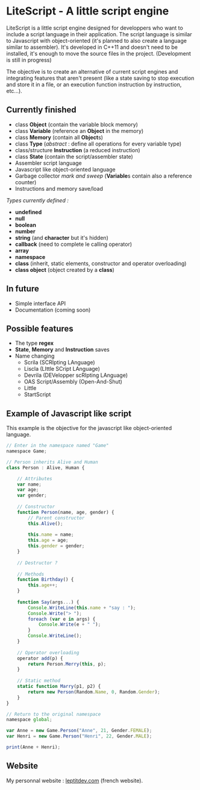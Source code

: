 # LiteScript - A little script engine

LiteScript is a little script engine designed for developpers who want to include a script language in their application. The script language is similar to Javascript with object-oriented (it's planned to also create a language similar to assembler). It's developed in C++11 and doesn't need to be installed, it's enough to move the source files in the project.
(Development is still in progress)

The objective is to create an alternative of current script engines and integrating features that aren't present (like a state saving to stop execution and store it in a file, or an execution function instruction by instruction, etc...).

## Currently finished

* class **Object** (contain the variable block memory)
* class **Variable** (reference an **Object** in the memory)
* class **Memory** (contain all **Object**s)
* class **Type** (*abstract* : define all operations for every variable type)
* class/structure **Instruction** (a reduced instruction)
* class **State** (contain the script/assembler state)
* Assembler script language
* Javascript like object-oriented language
* Garbage collector *mark and sweep* (**Variable**s contain also a reference counter)
* Instructions and memory save/load

*Types currently defined :*

* **undefined**
* **null**
* **boolean**
* **number**
* **string** (and **character** but it's hidden)
* **callback** (need to complete le calling operator)
* **array**
* **namespace**
* **class** (inherit, static elements, constructor and operator overloading)
* **class object** (object created by a **class**)

## In future

* Simple interface API
* Documentation (coming soon)

## Possible features

* The type **regex**
* **State**, **Memory** and **Instruction** saves
* Name changing
  * Scrila (SCRIpting LAnguage)
  * Liscla (LIttle SCript LAnguage)
  * Devrila (DEVelopper scRIpting LAnguage)
  * OAS Script/Assembly (Open-And-Shut)
  * Little
  * StartScript

## Example of Javascript like script

This example is the objective for the javascript like object-oriented language.

```javascript
// Enter in the namespace named "Game"
namespace Game;

// Person inherits Alive and Human
class Person : Alive, Human {

    // Attributes
    var name;
    var age;
    var gender;
    
    // Constructor
    function Person(name, age, gender) {
    	// Parent constructor
    	this.Alive();
        
    	this.name = name;
        this.age = age;
        this.gender = gender;
    }
    
    // Destructor ?
    
    // Methods
    function Birthday() {
    	this.age++;
    }
    
    function Say(args...) {
    	Console.WriteLine(this.name + "say : ");
        Console.Write("> ");
    	foreach (var e in args) {
        	Console.Write(e + " ");
        }
        Console.WriteLine();
    }
    
    // Operator overloading
    operator add(p) {
        return Person.Merry(this, p);
    }
    
    // Static method
    static function Marry(p1, p2) {
    	return new Person(Random.Name, 0, Random.Gender);
    }
}

// Return to the original namespace
namespace global;

var Anne = new Game.Person("Anne", 21, Gender.FEMALE);
var Henri = new Game.Person("Henri", 22, Gender.MALE);

print(Anne + Henri);
```

## Website

My personnal website : [leptitdev.com](http://leptitdev.com) (french website).